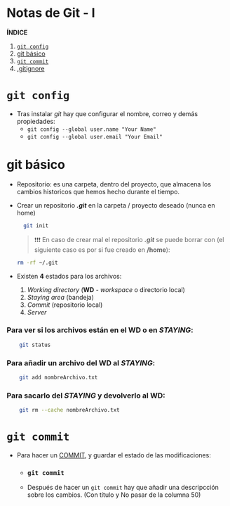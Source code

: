# Notas de Git - I

**ÍNDICE**

1. [`git config`](#id1)
2. [git básico](#id2)
3. [`git commit`](#commit)
4. [.gitignore](#id4)

# `git config` <a name="id1"></a>

- Tras instalar _git_ hay que configurar el nombre, correo y demás propiedades:
  - `git config --global user.name "Your Name"`
  - `git config --global user.email "Your Email"`

# git básico <a name="id2"></a>

- Repositorio: es una carpeta, dentro del proyecto, que almacena los cambios historicos que hemos hecho durante el tiempo.
- Crear un repositorio **_.git_** en la carpeta / proyecto deseado (nunca en home)

  ```bash
  	git init
  ```

  > ❗❗❗ En caso de crear mal el repositorio **_.git_** se puede borrar con (el siguiente caso es por si fue creado en **/home**):

  ```bash
  rm -rf ~/.git
  ```

- Existen **4** estados para los archivos:

  1.  _Working directory_ (**WD** - _workspace_ o directorio local)
  2.  _Staying area_ (bandeja)
  3.  _Commit_ (repositorio local)
  4.  _Server_

### Para ver si los archivos están en el **WD** o en **_STAYING_**:

```bash
	git status
```

### Para añadir un archivo del **WD** al **_STAYING_**:

```bash
	git add nombreArchivo.txt
```

### Para sacarlo del **_STAYING_** y devolverlo al **WD**:

```bash
	git rm --cache nombreArchivo.txt
```

# `git commit`<a name="id4commit"></a>

- Para hacer un <u>COMMIT</u>, y guardar el estado de las modificaciones:
  - ### `git commit`
  - Después de hacer un `git commit` hay que añadir una descripcción sobre los cambios. (Con título y No pasar de la columna 50)
